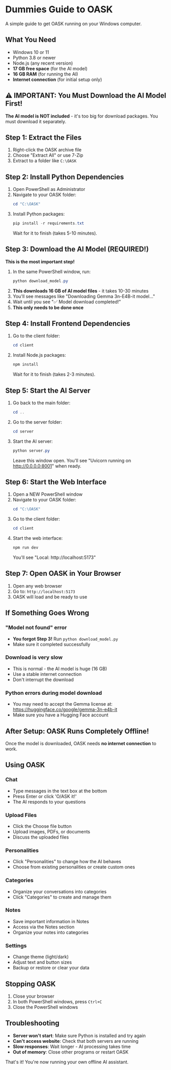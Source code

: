 # Dummies Guide to OASK

A simple guide to get OASK running on your Windows computer.

## What You Need
- Windows 10 or 11
- Python 3.8 or newer
- Node.js (any recent version)
- **17 GB free space** (for the AI model)
- **16 GB RAM** (for running the AI)
- **Internet connection** (for initial setup only)

## ⚠️ IMPORTANT: You Must Download the AI Model First!

**The AI model is NOT included** - it's too big for download packages. You must download it separately.

## Step 1: Extract the Files
1. Right-click the OASK archive file
2. Choose "Extract All" or use 7-Zip
3. Extract to a folder like `C:\OASK`

## Step 2: Install Python Dependencies
1. Open PowerShell as Administrator
2. Navigate to your OASK folder:
   ```powershell
   cd "C:\OASK"
   ```
3. Install Python packages:
   ```powershell
   pip install -r requirements.txt
   ```
   Wait for it to finish (takes 5-10 minutes).

## Step 3: Download the AI Model (REQUIRED!)
**This is the most important step!**

1. In the same PowerShell window, run:
   ```powershell
   python download_model.py
   ```
2. **This downloads 16 GB of AI model files** - it takes 10-30 minutes
3. You'll see messages like "Downloading Gemma 3n-E4B-it model..."
4. Wait until you see "✅ Model download completed!"
5. **This only needs to be done once**

## Step 4: Install Frontend Dependencies
1. Go to the client folder:
   ```powershell
   cd client
   ```
2. Install Node.js packages:
   ```powershell
   npm install
   ```
   Wait for it to finish (takes 2-3 minutes).

## Step 5: Start the AI Server
1. Go back to the main folder:
   ```powershell
   cd ..
   ```
2. Go to the server folder:
   ```powershell
   cd server
   ```
3. Start the AI server:
   ```powershell
   python server.py
   ```
   Leave this window open. You'll see "Uvicorn running on http://0.0.0.0:8001" when ready.

## Step 6: Start the Web Interface
1. Open a NEW PowerShell window
2. Navigate to your OASK folder:
   ```powershell
   cd "C:\OASK"
   ```
3. Go to the client folder:
   ```powershell
   cd client
   ```
4. Start the web interface:
   ```powershell
   npm run dev
   ```
   You'll see "Local: http://localhost:5173"

## Step 7: Open OASK in Your Browser
1. Open any web browser
2. Go to: `http://localhost:5173`
3. OASK will load and be ready to use

## If Something Goes Wrong

### "Model not found" error
- **You forgot Step 3!** Run `python download_model.py`
- Make sure it completed successfully

### Download is very slow
- This is normal - the AI model is huge (16 GB)
- Use a stable internet connection
- Don't interrupt the download

### Python errors during model download
- You may need to accept the Gemma license at: https://huggingface.co/google/gemma-3n-e4b-it
- Make sure you have a Hugging Face account

## After Setup: OASK Runs Completely Offline!

Once the model is downloaded, OASK needs **no internet connection** to work.

## Using OASK

### Chat
- Type messages in the text box at the bottom
- Press Enter or click 'O/ASK it!'
- The AI responds to your questions

### Upload Files
- Click the Choose file button
- Upload images, PDFs, or documents
- Discuss the uploaded files

### Personalities
- Click "Personalities" to change how the AI behaves
- Choose from existing personalities or create custom ones

### Categories
- Organize your conversations into categories
- Click "Categories" to create and manage them

### Notes
- Save important information in Notes
- Access via the Notes section
- Organize your notes into categories

### Settings
- Change theme (light/dark)
- Adjust text and button sizes
- Backup or restore or clear your data

## Stopping OASK
1. Close your browser
2. In both PowerShell windows, press `Ctrl+C`
3. Close the PowerShell windows

## Troubleshooting
- **Server won't start**: Make sure Python is installed and try again
- **Can't access website**: Check that both servers are running
- **Slow responses**: Wait longer - AI processing takes time
- **Out of memory**: Close other programs or restart OASK

That's it! You're now running your own offline AI assistant.
